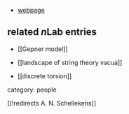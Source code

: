 
* [webpage](http://www.nikhef.nl/~t58/Site/Home.html)

## related $n$Lab entries

* [[Gepner model]]

* [[landscape of string theory vacua]]

* [[discrete torsion]]

category: people


[[!redirects A. N. Schellekens]]